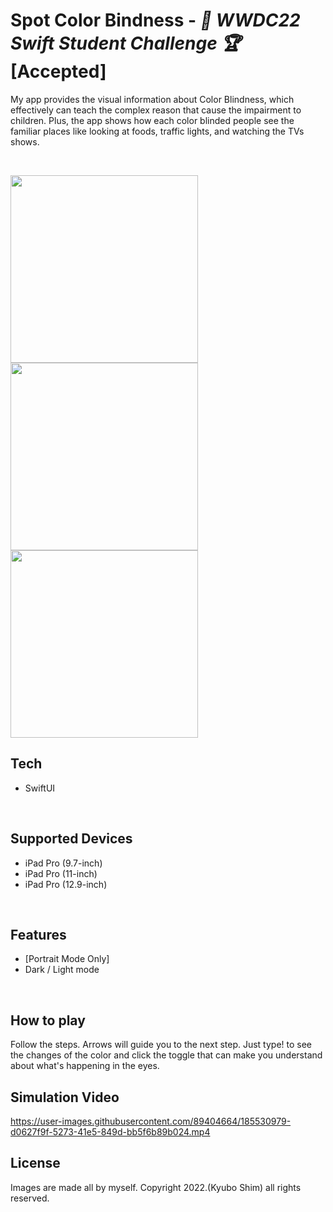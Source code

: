 # Spot Color Bindness - _🍎 WWDC22 Swift Student Challenge 🏆_ [Accepted]

My app provides the visual information about Color Blindness, which effectively can teach the complex reason that cause the impairment to children. Plus, the app shows how each color blinded people see the familiar places like looking at foods, traffic lights, and watching the TVs shows.
  
<br/>

<img src="https://user-images.githubusercontent.com/89404664/185530508-edbd5b96-0d8d-4f5b-9274-2fd16d5272fa.png" width="300"> <img src="https://user-images.githubusercontent.com/89404664/185530532-17187d0c-ee30-45b9-976a-414f75d966d0.png" width="300"> <img src="https://user-images.githubusercontent.com/89404664/185530573-b4ae35cb-ac92-4efd-8046-c795c8bbd9fb.png" width="300">


## Tech
- SwiftUI
<br/>


## Supported Devices 
- iPad Pro (9.7-inch) 
- iPad Pro (11-inch)
- iPad Pro (12.9-inch)
<br/>


## Features
- [Portrait Mode Only]
- Dark / Light mode
<br/>


## How to play
Follow the steps. Arrows will guide you to the next step.
Just type! to see the changes of the color and click the toggle that can make you understand about what's happening in the eyes.
<br/>


## Simulation Video



https://user-images.githubusercontent.com/89404664/185530979-d0627f9f-5273-41e5-849d-bb5f6b89b024.mp4



## License
Images are made all by myself. Copyright 2022.(Kyubo Shim) all rights reserved.
<br/>
<br/>
<br/>

